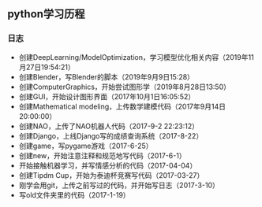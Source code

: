 ## python学习历程
### 日志 
- 创建DeepLearning/ModelOptimization，学习模型优化相关内容（2019年11月27日19:54:21）
- 创建Blender，写Blender的脚本（2019年9月9日15:28）
- 创建ComputerGraphics，开始尝试图形学（2019年8月28日13:50）
- 创建GUI，开始设计图形界面（2017年10月1日16:05:52）
- 创建Mathematical modeling，上传数学建模代码（2017年9月14日20:00:00）
- 创建NAO，上传了NAO机器人代码（2017-9-2 22:23:12）
- 创建Django，上线Django写的成绩查询系统（2017-8-22）
- 创建game，写pygame游戏（2017-6-25）
- 创建new，开始注意注释和规范地写代码（2017-6-1）
- 开始接触机器学习，并写情感分析的代码（2017-04-04）
- 创建Tipdm Cup，开始为泰迪杯竞赛写代码（2017-03-27）
- 刚学会用git，上传之前写过的代码，并开始写日志（2017-3-10）
- 写old文件夹里的代码（2017-1-19）
